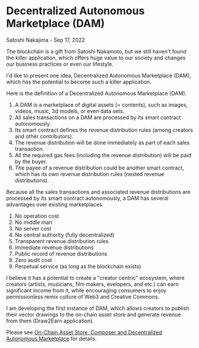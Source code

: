 # Decentralized Autonomous Marketplace (DAM)

Satoshi Nakajima - Sep 17, 2022

The blockchain is a gift from Satoshi Nakamoto, but we still haven't found the killer application,
which offers huge value to our society and changes our business practices or even our lifestyle.

I'd like to present one idea, Decentralized Autonomous Marketplace (DAM),
which has the potential to become such a killer application.

Here is the definition of a Decentralized Autonomous Marketplace (DAM).

1. A DAM is a marketplace of digital assets (= contents), such as images, videos, music, 3d models, or even data sets.
2. All sales transactions on a DAM are processed by its smart contract autonomously.
3. Its smart contract defines the revenue distribution rules (among creators and other contributors).
4. The revenue distribution will be done immediately as part of each sales transaction.
5. All the required gas fees (including the revenue distribution) will be paid by the buyer.
6. The payee of a revenue distribution could be another smart contract, which has its own revenue distribution rules (nested revenue distributions).

Because all the sales transactions and associated revenue distributions are processed by its smart contract autonomously, a DAM has several advantages over existing marketplaces.

1. No operation cost
2. No middle man
3. No server cost
4. No central authority (fully decentralized)
5. Transparent revenue distribution rules
6. Immediate revenue distributions
7. Public record of revenue distributions
8. Zero audit cost
9. Perpetual service (as long as the blockchain exists)

I believe it has a potential to create a "creator centric" ecosystem, where creators (artists, musicians, film makers, evelopers, and etc.) can earn significant income from it, while encouraging consumers to enjoy permissionless remix culture of Web3 and Creative Commons.

I am developing the first instance of DAM, which allows creators to publish their vector drawings to the on-chain asset store and generate revenue from them (Draw2Earn application).

Please see [On-Chain Asset Store, Composer and Decentralized Autonomous Marketplace](https://hackmd.io/@snakajima/HJva6n-Jj) for details.
